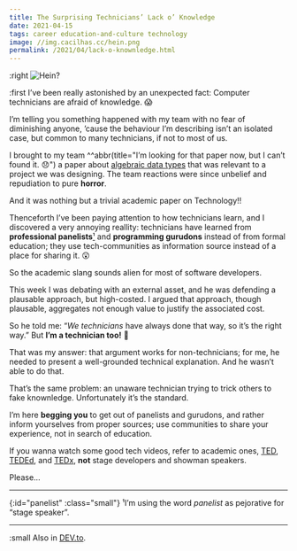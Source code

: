 ```yaml
---
title: The Surprising Technicians’ Lack o’ Knowledge
date: 2021-04-15
tags: career education-and-culture technology
image: //img.cacilhas.cc/hein.png
permalink: /2021/04/lack-o-knownledge.html
---
```

[image]: {{{image}}}
[algebraic data types]: http://foldoc.org/algebraic+data+type
[DEV.to]: https://dev.to/cacilhas/the-surprising-technicians-lack-o-knowledge-19ao
[TED]: https://www.ted.com/
[TEDEd]: https://ed.ted.com/
[TEDx]: https://www.ted.com/about/programs-initiatives/tedx-program

:right ![Hein?][image]

:first I’ve been really astonished by an unexpected fact: Computer technicians
are afraid of knowledge. 😱

I’m telling you something happened with my team with no fear of diminishing
anyone, ’cause the behaviour I’m describing isn’t an isolated case, but common
to many technicians, if not to most of us.

I brought to my team
^^abbr(title="I’m looking for that paper now, but I can’t found it. 😞") a paper
about [algebraic data types][] that was relevant to a project we was designing.
The team reactions were since unbelief and repudiation to pure **horror**.

And it was nothing but a trivial academic paper on Technology!!

Thenceforth I’ve been paying attention to how technicians learn, and I
discovered a very annoying reallity: technicians have learned from
**professional panelists**[¹](#panelist) and **programming gurudons** instead
of from formal education; they use tech-communities as information source
instead of a place for sharing it. 😲

So the academic slang sounds alien for most of software developers.

This week I was debating with an external asset, and he was defending a
plausable approach, but high-costed. I argued that approach, though plausable,
aggregates not enough value to justify the associated cost.

So he told me: “*We technicians* have always done that way, so it’s the right
way.” But **I’m a technician too!** 😤

That was my answer: that argument works for non-technicians; for me, he needed
to present a well-grounded technical explanation. And he wasn’t able to do
that.

That’s the same problem: an unaware technician trying to trick others to fake
knownledge. Unfortunately it’s the standard.

I’m here **begging you** to get out of panelists and gurudons, and rather inform
yourselves from proper sources; use communities to share your experience, not
in search of education.

If you wanna watch some good tech videos, refer to academic ones, [TED][],
[TEDEd][], and [TEDx][], **not** stage developers and showman speakers.

Please…

-----

{:id="panelist" :class="small"} ¹I’m using the word *panelist* as pejorative for
“stage speaker”.

-----

:small Also in [DEV.to][].
